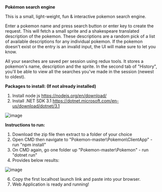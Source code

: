 **Pokémon search engine**

This is a small, light-weight, fun & interactive pokemon search engine.

Enter a pokemon name and press search button or enter key to create the request. This will fetch a small sprite and a shakespeare translated description of the pokemon. These descriptions are a random pick of a list of available descriptions for any individual pokemon. If the pokemon doesn't exist or the entry is an invalid input, the UI will make sure to let you know.

All your searches are saved per session using redux tools. It stores a pokemon's name, description and the sprite. In the second tab of "History", you'll be able to view all the searches you've made in the session (newest to oldest).

**Packages to install: (If not already installed)**
1. Install node js https://nodejs.org/en/download/
2. Install .NET SDK 3.1 https://dotnet.microsoft.com/en-us/download/dotnet/3.1

![image](https://user-images.githubusercontent.com/78615105/172024057-51cfb890-eada-4454-b465-8bcdd9d4a137.png)

**Instructions to run:**
1. Download the zip file then extract to a folder of your choice
2. Open CMD then navigate to "Pokemon-master\Pokemon\ClientApp" - run "npm install"
3. On CMD again, go one folder up "Pokemon-master\Pokemon" - run "dotnet run"
4. Provides below results:

![image](https://user-images.githubusercontent.com/78615105/172024360-fe7437bd-f636-4e44-acbb-577a8368fbb9.png)

6. Copy the first localhost launch link and paste into your browser. 
7. Web Application is ready and running!
